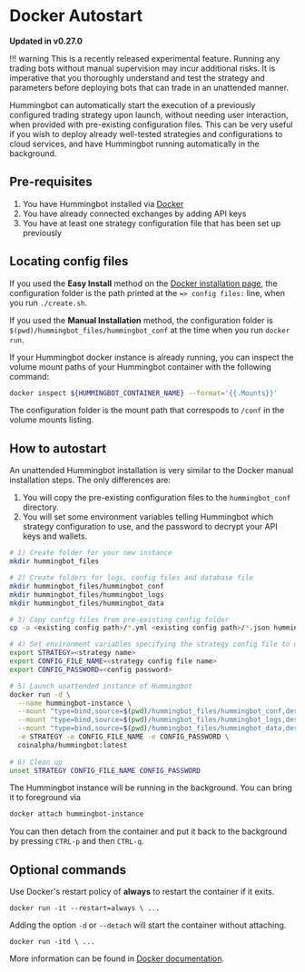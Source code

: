 # Docker Autostart

**Updated in v0.27.0**

!!! warning
    This is a recently released experimental feature. Running any trading bots without manual supervision may incur additional risks. It is imperative that you thoroughly understand and test the strategy and parameters before deploying bots that can trade in an unattended manner.

Hummingbot can automatically start the execution of a previously configured trading strategy upon launch, without needing user interaction, when provided with pre-existing configuration files. This can be very useful if you wish to deploy already well-tested strategies and configurations to cloud services, and have Hummingbot running automatically in the background.


## Pre-requisites

1. You have Hummingbot installed via [Docker](/installation/docker/linux)
2. You have already connected exchanges by adding API keys
3. You have at least one strategy configuration file that has been set up previously

## Locating config files

If you used the **Easy Install** method on the [Docker installation page](/installation/docker/linux), the configuration folder is the path printed at the `=> config files:` line, when you run `./create.sh`.

If you used the **Manual Installation** method, the configuration folder is `$(pwd)/hummingbot_files/hummingbot_conf` at the time when you run `docker run`.

If your Hummingbot docker instance is already running, you can inspect the volume mount paths of your Hummingbot container with the following command:

```bash
docker inspect ${HUMMINGBOT_CONTAINER_NAME} --format='{{.Mounts}}'
```

The configuration folder is the mount path that correspods to `/conf` in the volume mounts listing.


## How to autostart

An unattended Hummingbot installation is very similar to the Docker manual installation steps. The only differences are:

 1. You will copy the pre-existing configuration files to the `hummingbot_conf` directory.
 2. You will set some environment variables telling Hummingbot which strategy configuration to use, and the password to decrypt your API keys and wallets.

```bash
# 1) Create folder for your new instance
mkdir hummingbot_files

# 2) Create folders for logs, config files and database file
mkdir hummingbot_files/hummingbot_conf
mkdir hummingbot_files/hummingbot_logs
mkdir hummingbot_files/hummingbot_data

# 3) Copy config files from pre-existing config folder
cp -a <existing config path>/*.yml <existing config path>/*.json hummingbot_files/hummingbot_conf/

# 4) Set environment variables specifying the strategy config file to use, and the decryption password
export STRATEGY=<strategy name>
export CONFIG_FILE_NAME=<strategy config file name>
export CONFIG_PASSWORD=<config password>

# 5) Launch unattended instance of Hummingbot
docker run -d \
  --name hummingbot-instance \
  --mount "type=bind,source=$(pwd)/hummingbot_files/hummingbot_conf,destination=/conf/" \
  --mount "type=bind,source=$(pwd)/hummingbot_files/hummingbot_logs,destination=/logs/" \
  --mount "type=bind,source=$(pwd)/hummingbot_files/hummingbot_data,destination=/data/" \
  -e STRATEGY -e CONFIG_FILE_NAME -e CONFIG_PASSWORD \
  coinalpha/hummingbot:latest
  
# 6) Clean up
unset STRATEGY CONFIG_FILE_NAME CONFIG_PASSWORD
```

The Hummingbot instance will be running in the background. You can bring it to foreground via

```bash
docker attach hummingbot-instance
```

You can then detach from the container and put it back to the background by pressing `CTRL-p` and then `CTRL-q`.

## Optional commands

Use Docker's restart policy of **always** to restart the container if it exits.

```
docker run -it --restart=always \ ...
```

Adding the option `-d` or `--detach` will start the container without attaching.

```
docker run -itd \ ...
```

More information can be found in [Docker documentation](https://docs.docker.com/engine/reference/commandline/run/).
